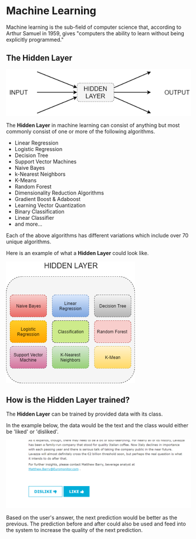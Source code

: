 # Machine Learning

Machine learning is the sub-field of computer science that, according to Arthur Samuel in 1959, gives "computers the ability to learn without being explicitly programmed."

## The Hidden Layer

![](https://github.com/barend-erasmus/machine-learning/raw/master/images/machine-learning-basic.png)

The **Hidden Layer** in machine learning can consist of anything but most commonly consist of one or more of the following algorithms.

* Linear Regression
* Logistic Regression
* Decision Tree
* Support Vector Machines
* Naive Bayes
* k-Nearest Neighbors
* K-Means
* Random Forest
* Dimensionality Reduction Algorithms
* Gradient Boost & Adaboost
* Learning Vector Quantization
* Binary Classification
* Linear Classifier
* and more...

Each of the above algorithms has different variations which include over 70 unique algorithms.

Here is an example of what a **Hidden Layer** could look like.

![](https://github.com/barend-erasmus/machine-learning/raw/master/images/machine-learning-hidden-layer.png)

## How is the Hidden Layer trained?

The **Hidden Layer** can be trained by provided data with its class.

In the example below, the data would be the text and the class would either be 'liked' or 'disliked'.

![](https://github.com/barend-erasmus/machine-learning/raw/master/images/like-dislike.PNG)

Based on the user's answer, the next prediction would be better as the previous. The prediction before and after could also be used and feed into the system to increase the quality of the next prediction.